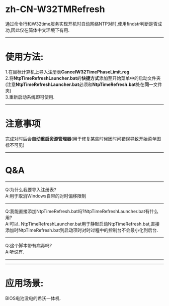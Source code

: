 zh-CN-W32TMRefresh
=================
通过命令行和W32time服务实现开机时自动网络NTP对时,使用findstr判断是否成功,因此仅在简体中文环境下有用.

***
使用方法:  
=================
1.在目标计算机上导入注册表**CancelW32TimePhaseLimit.reg**  
2.将**NtpTimeRefreshLauncher.bat**的**快捷方式**添加至开始菜单中的启动文件夹(注意**NtpTimeRefreshLauncher.bat**必须和**NtpTimeRefresh.bat**处在**同一**文件夹)  
3.重新启动系统即可使用.  
***

注意事项  
=================
完成对时后会**自动重启资源管理器**(用于修复某些时候因时间错误导致开始菜单图标不可见)  
***

Q&A
=================
***
Q:为什么我要导入注册表?  
A:用于取消Windows自带的对时偏移限制  
***
Q:我能直接添加NtpTimeRefresh.bat吗?NtpTimeRefreshLauncher.bat有什么用?  
A:可以. NtpTimeRefreshLauncher.bat用于静默启动NtpTimeRefresh.bat,直接添加时NtpTimeRefresh.bat到启动项时对时过程中的控制台不会最小化到后台.  
***
Q:这个脚本带有病毒吗?  
A:听说有.  
***

***
应用场景:  
=================
BIOS电池没电的希沃一体机.
